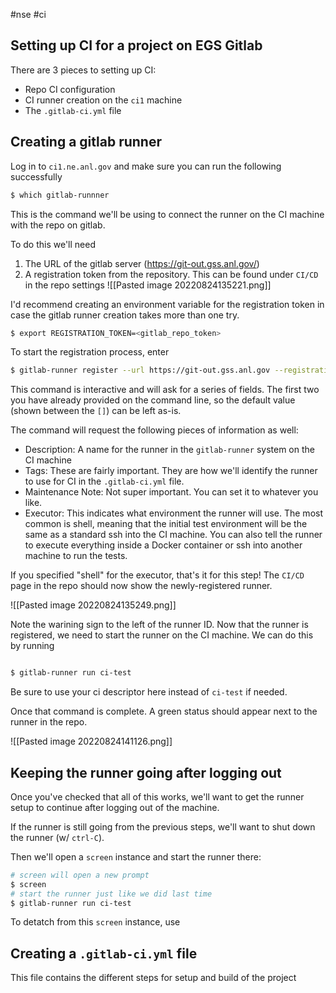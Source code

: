 #nse #ci

## Setting up CI for a project on EGS Gitlab

There are 3 pieces to setting up CI:

- Repo CI configuration
- CI runner creation on the `ci1` machine
- The `.gitlab-ci.yml` file

## Creating a gitlab runner

Log in to `ci1.ne.anl.gov` and make sure you can run the following successfully

```bash
$ which gitlab-runnner
```

This is the command we'll be using to connect the runner on the CI machine with the repo on gitlab.

To do this we'll need 

1. The URL of the gitlab server (https://git-out.gss.anl.gov/)
2. A registration token from the repository. This can be found under `CI/CD` in the repo settings
![[Pasted image 20220824135221.png]]

I'd recommend creating an environment variable for the registration token in case the gitlab runner creation takes more than one try.

```bash
$ export REGISTRATION_TOKEN=<gitlab_repo_token>
```

To start the registration process, enter

```bash
$ gitlab-runner register --url https://git-out.gss.anl.gov --registration-token $REGISTRATION_TOKEN
```

This command is interactive and will ask for a series of fields. The first two you have already provided on the command line, so the default value (shown between the `[]`) can be left as-is.

The command will request the following pieces of information as well:

- Description: A name for the runner in the `gitlab-runner` system on the CI machine
- Tags: These are fairly important. They are how we'll identify the runner to use for CI in the `.gitlab-ci.yml` file.
- Maintenance Note: Not super important. You can set it to whatever you like.
- Executor: This indicates what environment the runner will use. The most common is shell, meaning that the initial test environment will be the same as a standard ssh into the CI machine. You can also tell the runner to execute everything inside a Docker container or ssh into another machine to run the tests.

If you specified "shell" for the executor, that's it for this step! The `CI/CD` page in the repo should now show the newly-registered runner.

![[Pasted image 20220824135249.png]]

Note the warining sign to the left of the runner ID. Now that the runner is registered, we need to start the runner on the CI machine. We can do this by running

```bash

$ gitlab-runner run ci-test
```

Be sure to use your ci descriptor here instead of `ci-test` if needed. 

Once that command is complete. A green status should appear next to the runner in the repo.

![[Pasted image 20220824141126.png]]


## Keeping the runner going after logging out

Once you've checked that all of this works, we'll want to get the runner setup to continue after logging out of the machine.

If the runner is still going from the previous steps, we'll want to shut down the runner (w/ `ctrl-C`).

Then we'll open a `screen` instance and start the runner there:

```bash
# screen will open a new prompt
$ screen
# start the runner just like we did last time
$ gitlab-runner run ci-test
```

To detatch from this `screen` instance, use 

## Creating a `.gitlab-ci.yml` file

This file contains the different steps for setup and build of the project 
